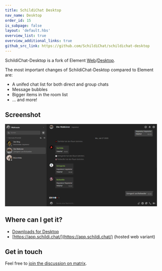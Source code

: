 ```yaml
---
title: SchildiChat Desktop
nav_name: Desktop
order_id: 15
is_subpage: false
layout: 'default.hbs'
overview_list: true
overview_additional_links: true
github_src_link: https://github.com/SchildiChat/schildichat-desktop
---
```


SchildiChat-Desktop is a fork of Element [Web](https://github.com/vector-im/element-web)/[Desktop](https://github.com/vector-im/element-desktop).

The most important changes of SchildiChat-Desktop compared to Element are:
- A unifed chat list for both direct and group chats
- Message bubbles
- Bigger items in the room list
- &hellip; and more!

## Screenshot

<div class="screenshot-container">
<a href="img/1.png" class="desktop-screenshot"><img src="img/1.png" alt="Screenshot"></a>
</div>

## Where can I get it?
- [Downloads for Desktop](https://github.com/SchildiChat/schildichat-desktop/releases)  
- [https://app.schildi.chat/](https://app.schildi.chat/) (hosted web variant)

## Get in touch
Feel free to [join the discussion on matrix](https://matrix.to/#/#schildichat-web:matrix.org).

